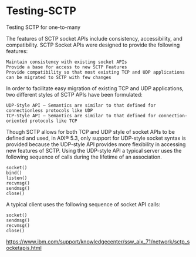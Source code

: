 # Testing-SCTP
Testing SCTP for one-to-many

The features of SCTP socket APIs include consistency, accessibility, and compatibility.
SCTP Socket APIs were designed to provide the following features:

    Maintain consistency with existing socket APIs
    Provide a base for access to new SCTP Features
    Provide compatibility so that most existing TCP and UDP applications can be migrated to SCTP with few changes

In order to facilitate easy migration of existing TCP and UDP applications, two different styles of SCTP APIs have been formulated:

    UDP-Style API – Semantics are similar to that defined for connectionless protocols like UDP
    TCP-Style API – Semantics are similar to that defined for connection-oriented protocols like TCP

Though SCTP allows for both TCP and UDP style of socket APIs to be defined and used, in AIX® 5.3, only support for UDP-style socket syntax is provided because the UDP-style API provides more flexibility in accessing new features of SCTP. Using the UDP-style API a typical server uses the following sequence of calls during the lifetime of an association.

    socket()
    bind()
    listen()
    recvmsg()
    sendmsg()
    close()

A typical client uses the following sequence of socket API calls:

    socket()
    sendmsg()
    recvmsg()
    close()


https://www.ibm.com/support/knowledgecenter/ssw_aix_71/network/sctp_socketapis.html
